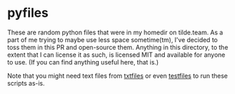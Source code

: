 # pyfiles

These are random python files that were in my homedir on tilde.team. As a part of me trying to maybe use less space sometime(tm), I've decided to toss them in this PR and open-source them. Anything in this directory, to the extent that I can license it as such, is licensed MIT and available for anyone to use. (If you can find anything useful here, that is.)

Note that you might need text files from [txtfiles][] or even [testfiles][] to run these scripts as-is.

[txtfiles]: https://github.com/MineRobber9000/txtfiles
[testfiles]: https://github.com/MineRobber9000/testfiles
